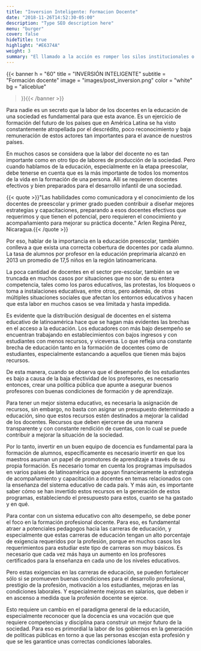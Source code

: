 ```yaml
---
title: "Inversion Inteligente: Formacion Docente"
date: "2018-11-26T14:52:30-05:00"
description: "Type SEO description here"
menu: "burger"
cover: false
hideTitle: true
highlight: "#E6374A"
weight: 3
summary: "El llamado a la acción es romper los silos institucionales o temáticos y  sumar datos y recursos escasos de entidades y/o organizaciones, incluso supranacionalmente. El esfuerzo que se propone es focalizar el intercambio de conocimiento, organizarlo e integrarlo, para que la labor de los docentes sea cada vez más reconocida y remunerada, además que genere un cambio en el paradigma general de la educación, especialmente al reconocer que la docencia es una vocación que requiere competencias y disciplina para construir un mejor futuro de la sociedad."
---
```


{{< banner
  h = "60"
  title = "INVERSIÓN INTELIGENTE"
  subtitle = "Formación docente"
  image = "images/post_inversion.png"
  color = "white"
  bg = "aliceblue"
>}}{{< /banner >}}

Para nadie es un secreto que la labor de los docentes en la educación de una sociedad es fundamental para que esta avance. Es un ejercicio de formación del futuro de los países que en América Latina se ha visto constantemente atropellada por el descrédito, poco reconocimiento y baja remuneración de estos actores tan importantes para el avance de nuestros países.

En muchos casos se considera que la labor del docente no es tan importante como en otro tipo de labores de producción de la sociedad. Pero cuando hablamos de la educación, especialmente en la etapa preescolar, debe tenerse en cuenta que es la más importante de todos los momentos de la vida en la formación de una persona. Allí se requieren docentes efectivos y bien preparados para el desarrollo infantil de una sociedad.

{{< quote >}}"Las habilidades como comunicadora y el conocimiento de los docentes de preescolar y primer grado pueden contribuir a diseñar mejores estrategias y capacitaciones, preparando a esos docentes efectivos que requerimos y que tienen el potencial, pero requieren el conocimiento y acompañamiento para mejorar su práctica docente."
Arlen Regina Pérez, Nicaragua.{{< /quote >}}

Por eso, hablar de la importancia en la educación preescolar, también conlleva a que exista una correcta cobertura de docentes por cada alumno. La tasa de alumnos por profesor en la educación preprimaria alcanzó en 2013 un promedio de 17,5 niños en la región latinoamericana.

<!-- 
Aquí va la gráfica de razón de alumnos por profesor
-->

La poca cantidad de docentes en el sector pre-escolar, también se ve truncada en muchos casos por situaciones que no son de su entera competencia, tales como los paros educativos, las protestas, los bloqueos o toma a instalaciones educativas, entre otros, pero además, de otras múltiples situaciones sociales que afectan los entornos educativos y hacen que esta labor en muchos casos se vea limitada y hasta impedida.

Es evidente que la distribución desigual de docentes en el sistema educativo de latinoamérica hace que se hagan más evidentes las brechas en el acceso a la educación. Los educadores con más bajo desempeño se encuentran trabajando en establecimientos con bajos ingresos y con estudiantes con menos recursos, y viceversa. Lo que refleja una constante brecha de educación tanto en la formación de docentes como de estudiantes, especialmente estancando a aquellos que tienen más bajos recursos. 

De esta manera, cuando se observa que el desempeño de los estudiantes es bajo a causa de la baja efectividad de los profesores, es necesario entonces, crear una política pública que apunte a asegurar buenos profesores con buenas condiciones de formación y de aprendizaje.

Para tener un mejor sistema educativo, es necesaria la asignación de recursos, sin embargo, no basta con asignar un presupuesto determinado a educación, sino que estos recursos estén destinados a mejorar la calidad de los docentes. Recursos que deben ejercerse de una manera transparente y con constante rendición de cuentas, con lo cual se puede contribuir a mejorar la situación de la sociedad.

Por lo tanto, invertir en un buen equipo de docencia es fundamental para la formación de alumnos, específicamente es necesario invertir en que los maestros asuman un papel de promotores de aprendizaje a través de su propia formación. Es necesario tomar en cuenta los programas impulsados en varios países de latinoamérica que apoyan financieramente la estrategia de acompañamiento y capacitación a docentes en temas relacionados con la enseñanza del sistema educativo de cada país. Y más aún, es importante saber cómo se han invertido estos recursos en la generación de estos programas, estableciendo el presupuesto para estos, cuanto se ha gastado y en qué.

<!-- 
Aquí va la gráfica de profesores certificados
-->

Para contar con un sistema educativo con alto desempeño, se debe poner el foco en la formación profesional docente. Para eso, es fundamental atraer a potenciales pedagogos hacia las carreras de educación, y especialmente que estas carreras de educación tengan un alto porcentaje de exigencia requeridos por la profesión, porque en muchos casos los requerimientos para estudiar este tipo de carreras son muy básicos. Es necesario que cada vez más haya un aumento en los profesores certificados para la enseñanza en cada uno de los niveles educativos.

Pero estas exigencias en las carreras de educación, se pueden fortalecer sólo si se promueven buenas condiciones para el desarrollo profesional, prestigio de la profesión, motivación a los estudiantes, mejoras en las condiciones laborales. Y especialmente mejoras en salarios, que deben ir en ascenso a medida que la profesión docente se ejerce. 

<!-- 
Aquí va la gráfica de relación de sueldo

<iframe width='550' height='620' frameBorder='0' src='//www.compareyourcountry.org/teacher-survey?cr=average&lg=en&page=0'></iframe> 
{{< iframe
  url = "//www.compareyourcountry.org/teacher-survey?cr=average&lg=en&page=0"
  width = "80"
>}}
-->


Esto requiere un cambio en el paradigma general de la educación, especialmente reconocer que la docencia es una vocación que que requiere competencias y disciplina para construir un mejor futuro de la sociedad. Para eso es primordial la labor de los gobiernos en la generación de políticas públicas en torno a que las personas escojan esta profesión y que se les garantice unas correctas condiciones laborales.

